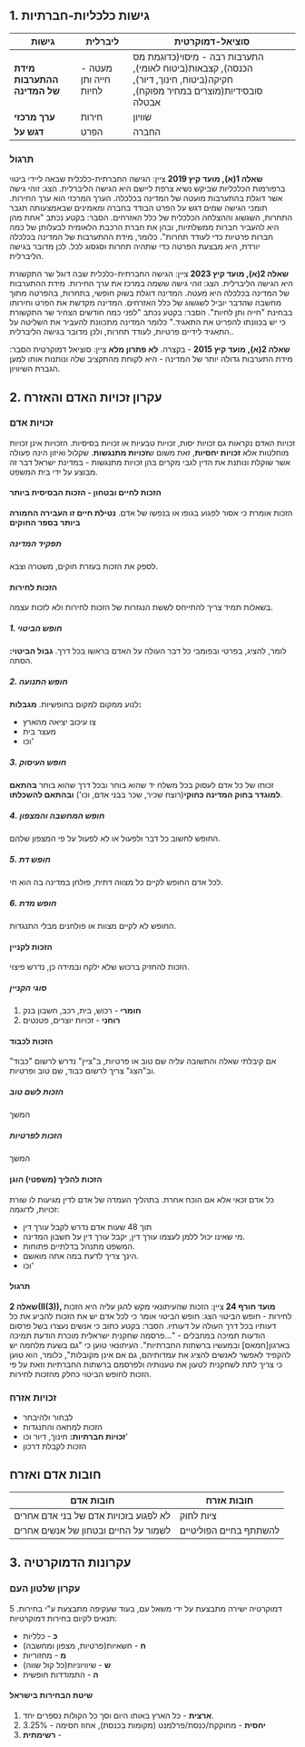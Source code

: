 ## 1. גישות כלכליות-חברתיות

| **גישות**                   | **ליברלית**           | **סוציאל-דמוקרטית**                                                                                                        |
| --------------------------- | --------------------- | -------------------------------------------------------------------------------------------------------------------------- |
| **מידת ההתערבות של המדינה** | מעטה - חייה ותן לחיות | התערבות רבה - מיסוי(כדוגמת מס הכנסה), קצבאות(ביטוח לאומי), חקיקה(ביטוח, חינוך, דיור), סובסידיות(מוצרים במחיר מפוקח), אבטלה |
| **ערך מרכזי**               | חירות                 | שוויון                                                                                                                     |
| **דגש על**                  | הפרט                  | החברה                                                                                                                      |

### תרגול
**שאלה 1(א), מועד קיץ 2019**
ציין: הגישה החברתית-כלכלית שבאה ליידי ביטוי ברפורמות הכלכליות שביקש נשיא צרפת ליישם היא הגישה הליברלית.
הצג: זוהי גישה אשר דוגלת בהתערבות מועטה של המדינה בכלכלה. הערך המרכזי הוא ערך החירות. תומכי הגישה שמים דגש על הפרט הבודד בחברה ומאמינים שבאמצעותה תגבר התחרות, השגשוג וההצלחה הכלכלית של כלל האזרחים.
הסבר: בקטע נכתב "אחת מהן היא להעביר חברות ממשלתיות, ובהן את חברת הרכבת הלאומית לבעלותן של כמה חברות פרטיות כדי לעודד תחרות". כלומר, מידת ההתערבות של המדינה בכלכלה יורדת, היא מבצעת הפרטה כדי שתהיה תחרות וסגסוג לכל. לכן מדובר בגישה הליברלית.

**שאלה 2(א), מועד קיץ 2023**
ציין: הגישה החברתית-כלכלית שבה דוגל שר התקשורת היא הגישה הליברלית.
הצג: זוהי גישה ששמה במרכז את ערך החירות. מידת ההתערבות של המדינה בכלכלה היא מעטה. המדינה דוגלת בשוק חופשי, בתחרות, בהפרטה מתוך מחשבה שהדבר יוביל לשגשוג של כלל האזרחים. המדינה מקדשת את הפרט וחירותו בבחינת "חייה ותן לחיות".
הסבר: בקטע נכתב "לפני כמה חודשים הצהיר שר התקשורת כי יש בכוונתו להפריט את התאגיד." כלומר המדינה מתכוונת להעביר את השליטה על התאגיד לידיים פרטיות, לעודד תחרות, ולכן מדובר בגישה הליברלית..

**שאלה 2(א), מועד קיץ 2015** - בקצרה. **לא פתרון מלא**
ציין: סוציאל דמוקרטית
הסבר: מידת התערבות גדולה יותר של המדינה - היא לקוחת מהתקציב שלה ונותנות אותו למען הגברת השיוויון.

## 2. עקרון זכויות האדם והאזרח
### זכויות אדם
זכויות האדם נקראות גם זכויות יסות, זכויות טבעיות או זכויות בסיסיות.
הזכויות אינן זכויות מוחלטות אלא **זכויות יחסיות**, זאת משום ש**זכויות מתנגשות**.
שקלול ואיזון הינה פעולה אשר שוקלת ונותנת את הדין לגבי מקרים בהן זכויות מתנגשות - במדינת ישראל דבר זה מבוצע על ידי בית המשפט.

#### הזכות לחיים ובטחון - הזכות הבסיסית ביותר
הזכות אומרת כי אסור לפגוע בגופו או בנפשו של אדם.
**נטילת חיים זו העבירה החמורה ביותר בספר החוקים**
##### תפקיד המדינה
לספק את הזכות בעזרת חוקים, משטרה וצבא.

#### הזכות לחירות
בשאלות תמיד צריך להתייחס לששת הנגזרות של הזכות לחירות ולא לזכות עצמה.
##### 1. חופש הביטוי
לומר, להציג, בפרטי ובפומבי כל דבר העולה על האדם בראשו בכל דרך.
**גבול הביטוי:** הסתה.
##### 2. חופש התנועה
לנוע ממקום למקום בחופשיות.
**מגבלות:**
* צו עיכוב יציאה מהארץ
* מעצר בית
* וכו'
##### 3. חופש העיסוק
זכותו של כל אדם לעסוק בכל משלח יד שהוא בוחר ובכל דרך שהוא בוחר **בהתאם למוגדר בחוק המדינה כחוקי**(רוצח שכיר, שכר בבני אדם, וכו') **ובהתאם להשכלתו**.
##### 4. חופש המחשבה והמצפון
החופש לחשוב כל דבר ולפעול או לא לפעול על פי המצפון שלהם.
##### 5. חופש דת
לכל אדם החופש לקיים כל מצווה דתית, פולחן במדינה בה הוא חי.
##### 6. חופש מדת
החופש לא לקיים מצוות או פולחנים מבלי התנגדות.

#### הזכות לקניין
הזכות להחזיק ברכוש שלא ילקח ובמידה כן, נדרש פיצוי.
##### סוגי הקניין
1. **חומרי** - רכוש, בית, רכב, חשבון בנק
2. **רוחני** - זכויות יוצרים, פטנטים

#### הזכות לכבוד
אם קיבלתי שאלה והתשובה עליה שם טוב או פרטיות, ב"ציין" נדרש לרשום "כבוד" וב"הצג" צריך לרשום כבוד, שם טוב ופרטיות. 
##### הזכות לשם טוב
המשך
##### הזכות לפרטיות
המשך

#### הזכות להליך (משפטי) הוגן
כל אדם זכאי אלא אם הוכח אחרת.
בתהליך העמדה של אדם לדין מגיעות לו שורת זכויות, לדוגמה:
* תוך 48 שעות אדם נדרש לקבל עורך דין
* מי שאינו יכול ללמן לעצמו עורך דין, יקבל עורך דין על חשבון המדינה.
* המשפט מתנהל בדלתיים פתוחות.
* הינך צריך לדעת במה אתה מואשם.
* וכו'

#### תרגול
**שאלה 2(II(3)), מועד חורף 24**
ציין: הזכות שהעיתונאי מקש להגן עליה היא הזכות לחירות - חופש הביטוי
הצג: חופש הביטוי אומר כי לכל אדם יש את הזכות להביע את כל דעותיו בכל דרך העולה על דעותיו.
הסבר: בקטע כתוב כי אנשים נעצרו בשל פרסום הודעות תמיכה במחבלים - "...פרסמה שחקנית ישראלית מוכרת הודעת תמיכה בארגון[חמאס] ובמעשיו ברשתות החברתיות". העיתונאי טוען כי "גם בשעת מלחמה יש להקפיד לאפשר לאנשים להציג את עמדותיהם, גם אם אינן מקובלות", כלומר, הוא טוען כי צריך לתת לשחקנית לטעון את טענותיה ולפרסמם ברשתות החברתיות וזאת על פי הזכות לחופש הביטוי כחלק מהזכות לחירות.
### זכויות אזרח
* לבחור ולהיבחר
* הזכות למחאה והתנגדות
* **זכויות חברתיות:** חינוך, דיור וכו'
* הזכות לקבלת דרכון
## חובות אדם ואזרח

| חובות אדם                             | חובות אזרח             |
| ------------------------------------- | ---------------------- |
| לא לפגוע בזכויות אדם של בני אדם אחרים | ציות לחוק              |
| לשמור על החיים ובטחון של אנשים אחרים  | להשתתף בחיים הפוליטיים |
## 3. עקרונות הדמוקרטיה
### עקרון שלטון העם
דמוקרטיה ישירה מתבצעת על ידי משאל עם, בעוד שעקיפה מתבצעת ע"י בחירות.
5 תנאים לקיום בחירות דמוקרטיות:
* **כ** - כלליות
* **ח** - חשאיות(פרטיות, מצפון ומחשבה)
* **מ** - מחזוריות
* **ש** - שיוויוניות(כל קול שווה)
* **ה** - התמודדות חופשית
#### שיטת הבחירות בישראל
1. **ארצית** - כל הארץ באותו היום וסך כל הקולות נספרים יחד.
2. **יחסית** - מחוקקת/כנסת/פרלמנט (מקומות בכנסת), אחוז חסימה - 3.25%
3. **רשימתית** - 